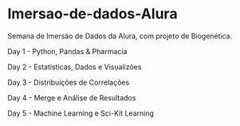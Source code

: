 # Imersao-de-dados-Alura
Semana de Imersão de Dados da Alura, com projeto de Biogenética.

Day 1 - Python, Pandas & Pharmacia

Day 2 - Estatísticas, Dados e Visualizões

Day 3 - Distribuições de Correlações

Day 4 - Merge e Análise de Resultados

Day 5 - Machine Learning e Sci-Kit Learning
